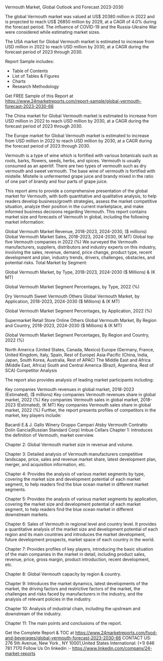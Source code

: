 Vermouth Market, Global Outlook and Forecast 2023-2030

The global Vermouth market was valued at US$ 20380 million in 2022 and is projected to reach US$ 26850 million by 2029, at a CAGR of 4.0% during the forecast period. The influence of COVID-19 and the Russia-Ukraine War were considered while estimating market sizes.

The USA market for Global Vermouth  market is estimated to increase from USD million in 2022 to reach USD million by 2030, at a CAGR during the forecast period of 2023 through 2030.

Report Sample includes:
- Table of Contents
- List of Tables & Figures
- Charts
- Research Methodology

Get FREE Sample of this Report at https://www.24marketreports.com/report-sample/global-vermouth-forecast-2023-2030-66

The China market for Global Vermouth  market is estimated to increase from USD million in 2022 to reach USD million by 2030, at a CAGR during the forecast period of 2023 through 2030.

The Europe market for Global Vermouth  market is estimated to increase from USD million in 2022 to reach USD million by 2030, at a CAGR during the forecast period of 2023 through 2030.

Vermouth is a type of wine which is fortified with various botanicals such as roots, barks, flowers, seeds, herbs, and spices. Vermouth is usually consumed as an aperitif. There are two types of vermouth such as dry vermouth and sweet vermouth. The base wine of vermouth is fortified with mistelle. Mistelle is unfermented grape juice and brandy mixed in the ratio of one part of brandy and four parts of grape juice.

This report aims to provide a comprehensive presentation of the global market for Vermouth, with both quantitative and qualitative analysis, to help readers develop business/growth strategies, assess the market competitive situation, analyze their position in the current marketplace, and make informed business decisions regarding Vermouth. This report contains market size and forecasts of Vermouth in global, including the following market information:

Global Vermouth Market Revenue, 2018-2023, 2024-2030, ($ millions)
Global Vermouth Market Sales, 2018-2023, 2024-2030, (K MT)
Global top five Vermouth companies in 2022 (%)
We surveyed the Vermouth manufacturers, suppliers, distributors and industry experts on this industry, involving the sales, revenue, demand, price change, product type, recent development and plan, industry trends, drivers, challenges, obstacles, and potential risks. Total Market by Segment:

Global Vermouth Market, by Type, 2018-2023, 2024-2030 ($ Millions) & (K MT)

Global Vermouth Market Segment Percentages, by Type, 2022 (%)

Dry Vermouth
Sweet Vermouth
Others
Global Vermouth Market, by Application, 2018-2023, 2024-2030 ($ Millions) & (K MT)

Global Vermouth Market Segment Percentages, by Application, 2022 (%)

Supermarket
Retail Store
Online
Others
Global Vermouth Market, By Region and Country, 2018-2023, 2024-2030 ($ Millions) & (K MT)

Global Vermouth Market Segment Percentages, By Region and Country, 2022 (%)

North America (United States, Canada, Mexico)
Europe (Germany, France, United Kingdom, Italy, Spain, Rest of Europe)
Asia-Pacific (China, India, Japan, South Korea, Australia, Rest of APAC)
The Middle East and Africa (Middle East, Africa)
South and Central America (Brazil, Argentina, Rest of SCA)
Competitor Analysis

The report also provides analysis of leading market participants including:

Key companies Vermouth revenues in global market, 2018-2023 (Estimated), ($ millions)
Key companies Vermouth revenues share in global market, 2022 (%)
Key companies Vermouth sales in global market, 2018-2023 (Estimated), (K MT)
Key companies Vermouth sales share in global market, 2022 (%)
Further, the report presents profiles of competitors in the market, key players include:

Bacardi
E.& J. Gallo Winery
Gruppo Campari
Atsby Vermouth
Contratto
Dolin
Gancia(Russian Standard Corp)
Imbue Cellars
Chapter 1: Introduces the definition of Vermouth, market overview.

Chapter 2: Global Vermouth market size in revenue and volume.

Chapter 3: Detailed analysis of Vermouth manufacturers competitive landscape, price, sales and revenue market share, latest development plan, merger, and acquisition information, etc.

Chapter 4: Provides the analysis of various market segments by type, covering the market size and development potential of each market segment, to help readers find the blue ocean market in different market segments.

Chapter 5: Provides the analysis of various market segments by application, covering the market size and development potential of each market segment, to help readers find the blue ocean market in different downstream markets.

Chapter 6: Sales of Vermouth in regional level and country level. It provides a quantitative analysis of the market size and development potential of each region and its main countries and introduces the market development, future development prospects, market space of each country in the world.

Chapter 7: Provides profiles of key players, introducing the basic situation of the main companies in the market in detail, including product sales, revenue, price, gross margin, product introduction, recent development, etc.

Chapter 8: Global Vermouth capacity by region & country.

Chapter 9: Introduces the market dynamics, latest developments of the market, the driving factors and restrictive factors of the market, the challenges and risks faced by manufacturers in the industry, and the analysis of relevant policies in the industry.

Chapter 10: Analysis of industrial chain, including the upstream and downstream of the industry.

Chapter 11: The main points and conclusions of the report.

Get the Complete Report & TOC at https://www.24marketreports.com/food-and-beverages/global-vermouth-forecast-2023-2030-66
CONTACT US:
276 5th Avenue, New York , NY 10001,United States
International: (+1) 646 781 7170
Follow Us On linkedin :- https://www.linkedin.com/company/24-market-reports
